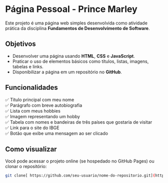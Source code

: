 # Página Pessoal - Prince Marley

Este projeto é uma página web simples desenvolvida como atividade prática da disciplina **Fundamentos de Desenvolvimento de Software**.

## Objetivos

- Desenvolver uma página usando **HTML**, **CSS** e **JavaScript**.
- Praticar o uso de elementos básicos como títulos, listas, imagens, tabelas e links.
- Disponibilizar a página em um repositório no **GitHub**.

## Funcionalidades

✅ Título principal com meu nome  
✅ Parágrafo com breve autobiografia  
✅ Lista com meus hobbies  
✅ Imagem representando um hobby  
✅ Tabela com nomes e bandeiras de três países que gostaria de visitar  
✅ Link para o site do IBGE  
✅ Botão que exibe uma mensagem ao ser clicado  

## Como visualizar

Você pode acessar o projeto online (se hospedado no GitHub Pages) ou clonar o repositório:

```bash
git clone[ https://github.com/seu-usuario/nome-do-repositorio.git](https://github.com/PrinceMarlez/Atividade-Pratica---Uninter-FUNDAMENTOS-DE-DESENVOLVIMENTO-DE-SOFTWARE-)
